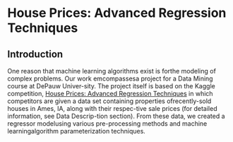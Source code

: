 # House Prices: Advanced Regression Techniques
## Introduction
One  reason  that  machine  learning  algorithms  exist  is  forthe modeling of complex problems. Our work emcompassesa  project  for  a  Data  Mining  course  at  DePauw  Univer-sity. The project itself is based on the Kaggle competition, [House Prices: Advanced Regression Techniques](https://www.kaggle.com/c/house-prices-advanced-regression-techniques) in which competitors  are  given  a  data  set  containing  properties  ofrecently-sold houses in Ames, IA, along with their respec-tive sale prices (for detailed information, see Data Descrip-tion section). From these data, we created a regressor modelusing various pre-processing methods and machine learningalgorithm parameterization techniques.
